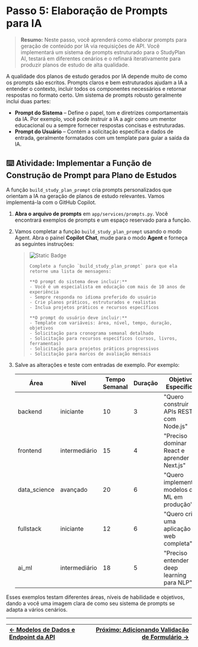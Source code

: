 # Passo 5: Elaboração de Prompts para IA

> **Resumo:**
> Neste passo, você aprenderá como elaborar prompts para geração de conteúdo por IA via requisições de API. Você implementará um sistema de prompts estruturado para o StudyPlan AI, testará em diferentes cenários e o refinará iterativamente para produzir planos de estudo de alta qualidade.

A qualidade dos planos de estudo gerados por IA depende muito de como os prompts são escritos. Prompts claros e bem estruturados ajudam a IA a entender o contexto, incluir todos os componentes necessários e retornar respostas no formato certo. Um sistema de prompts robusto geralmente inclui duas partes:

* **Prompt do Sistema** – Define o papel, tom e diretrizes comportamentais da IA. Por exemplo, você pode instruir a IA a agir como um mentor educacional ou a sempre fornecer respostas concisas e estruturadas.
* **Prompt do Usuário** – Contém a solicitação específica e dados de entrada, geralmente formatados com um template para guiar a saída da IA.

## ⌨️ Atividade: Implementar a Função de Construção de Prompt para Plano de Estudos

A função `build_study_plan_prompt` cria prompts personalizados que orientam a IA na geração de planos de estudo relevantes. Vamos implementá-la com o GitHub Copilot.

1. **Abra o arquivo de prompts** em `app/services/prompts.py`. Você encontrará exemplos de prompts e um espaço reservado para a função.

2. Vamos completar a função `build_study_plan_prompt` usando o modo Agent. Abra o painel **Copilot Chat**, mude para o modo **Agent** e forneça as seguintes instruções:

   > ![Static Badge](https://img.shields.io/badge/-Prompt-text?style=social\&logo=github%20copilot)
   >
   > ```prompt
   > Complete a função `build_study_plan_prompt` para que ela retorne uma lista de mensagens:
   >
   > **O prompt do sistema deve incluir:**
   > - Você é um especialista em educação com mais de 10 anos de experiência
   > - Sempre responda no idioma preferido do usuário
   > - Crie planos práticos, estruturados e realistas
   > - Inclua projetos práticos e recursos específicos
   >
   > **O prompt do usuário deve incluir:**
   > - Template com variáveis: área, nível, tempo, duração, objetivos
   > - Solicitação para cronograma semanal detalhado
   > - Solicitação para recursos específicos (cursos, livros, ferramentas)
   > - Solicitação para projetos práticos progressivos
   > - Solicitação para marcos de avaliação mensais
   > ```

3. Salve as alterações e teste com entradas de exemplo. Por exemplo:

   | Área          | Nível        | Tempo Semanal | Duração | Objetivo Específico                                |
   | ------------- | ------------ | ------------- | ------- | -------------------------------------------------- |
   | backend       | iniciante    | 10            | 3       | "Quero construir APIs REST com Node.js"            |
   | frontend      | intermediário| 15            | 4       | "Preciso dominar React e aprender Next.js"         |
   | data\_science | avançado     | 20            | 6       | "Quero implementar modelos de ML em produção"      |
   | fullstack     | iniciante    | 12            | 6       | "Quero criar uma aplicação web completa"           |
   | ai\_ml        | intermediário| 18            | 5       | "Preciso entender deep learning para NLP"          |

Esses exemplos testam diferentes áreas, níveis de habilidade e objetivos, dando a você uma imagem clara de como seu sistema de prompts se adapta a vários cenários.

---

| [← Modelos de Dados e Endpoint da API](04-step.md) | [Próximo: Adicionando Validação de Formulário →](06-step.md) |
|:-----------------------------------|------------------------------------------:|
